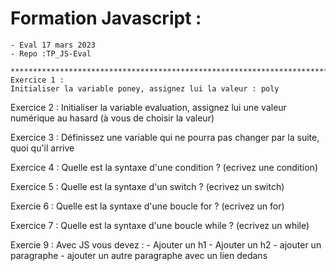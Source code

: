 # Formation Javascript : 
	- Eval 17 mars 2023 
	- Repo :TP_JS-Eval
	
	********************************************************************************************
	Exercice 1 :
    Initialiser la variable poney, assignez lui la valeur : poly

  Exercice 2 :
    Initialiser la variable evaluation, assignez lui une valeur numérique 
    au hasard (à vous de choisir la valeur)

  Exercice 3 :
    Définissez une variable qui ne pourra pas changer par la suite, quoi qu'il arrive
 
  Exercice 4 : 
    Quelle est la syntaxe d'une condition ? (ecrivez une condition)

  Exercice 5 :
    Quelle est la syntaxe d'un switch ? (ecrivez un switch)

  Exercie 6 :
    Quelle est la syntaxe d'une boucle for ? (ecrivez un for)

  Exercice 7 :
    Quelle est la syntaxe d'une boucle while ? (ecrivez un while)

  Exercie 9 : 
    Avec JS vous devez :
      - Ajouter un h1
      - Ajouter un h2
      - ajouter un paragraphe
      - ajouter un autre paragraphe avec un lien dedans